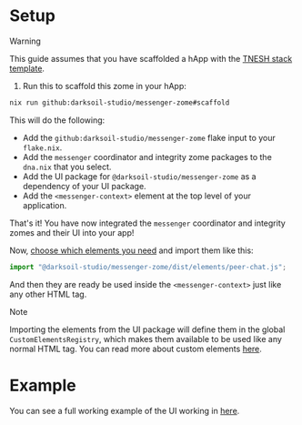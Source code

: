 # Setup

> [!WARNING]
> This guide assumes that you have scaffolded a hApp with the [TNESH stack template](https://darksoil.studio/tnesh-stack).

1. Run this to scaffold this zome in your hApp:

```bash
nix run github:darksoil-studio/messenger-zome#scaffold
```

This will do the following:
  - Add the `github:darksoil-studio/messenger-zome` flake input to your `flake.nix`.
  - Add the `messenger` coordinator and integrity zome packages to the `dna.nix` that you select.
  - Add the UI package for `@darksoil-studio/messenger-zome` as a dependency of your UI package.
  - Add the `<messenger-context>` element at the top level of your application.

That's it! You have now integrated the `messenger` coordinator and integrity zomes and their UI into your app!

Now, [choose which elements you need](/elements/peer-chat.md) and import them like this:

```js
import "@darksoil-studio/messenger-zome/dist/elements/peer-chat.js";
```

And then they are ready be used inside the `<messenger-context>` just like any other HTML tag. 

> [!NOTE]
> Importing the elements from the UI package will define them in the global `CustomElementsRegistry`, which makes them available to be used like any normal HTML tag. You can read more about custom elements [here](https://darksoil.studio/tnesh-stack/guides/custom-elements).

# Example

You can see a full working example of the UI working in [here](https://github.com/darksoil-studio/messenger-zome/blob/main/ui/demo/index.html).

